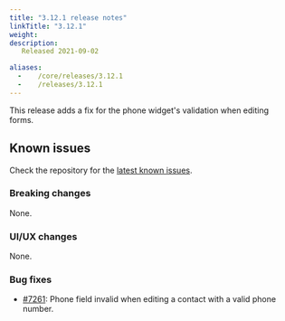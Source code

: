 ```yaml
---
title: "3.12.1 release notes"
linkTitle: "3.12.1"
weight:
description: 
   Released 2021-09-02

aliases:
  -    /core/releases/3.12.1
  -    /releases/3.12.1
---
```


This release adds a fix for the phone widget's validation when editing forms.

## Known issues

Check the repository for the [latest known issues](https://github.com/medic/cht-core/issues?q=is%3Aissue+label%3A%22Affects%3A+3.12.1%22).

### Breaking changes

None.

### UI/UX changes

None.

### Bug fixes

- [#7261](https://github.com/medic/cht-core/issues/7261): Phone field invalid when editing a contact with a valid phone number.
